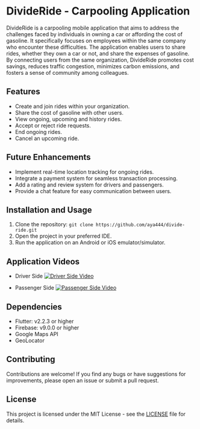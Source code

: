 # DivideRide - Carpooling Application

DivideRide is a carpooling mobile application that aims to address the challenges faced by individuals in owning a car or affording the cost of gasoline. It specifically focuses on employees within the same company who encounter these difficulties. The application enables users to share rides, whether they own a car or not, and share the expenses of gasoline. By connecting users from the same organization, DivideRide promotes cost savings, reduces traffic congestion, minimizes carbon emissions, and fosters a sense of community among colleagues.

## Features
- Create and join rides within your organization.
- Share the cost of gasoline with other users.
- View ongoing, upcoming and history rides.
- Accept or reject ride requests.
- End ongoing rides.
- Cancel an upcoming ride.

## Future Enhancements
- Implement real-time location tracking for ongoing rides.
- Integrate a payment system for seamless transaction processing.
- Add a rating and review system for drivers and passengers.
- Provide a chat feature for easy communication between users.

## Installation and Usage
1. Clone the repository: `git clone https://github.com/aya444/divide-ride.git`
2. Open the project in your preferred IDE.
3. Run the application on an Android or iOS emulator/simulator.

## Application Videos
- Driver Side
[![Driver Side Video](https://img.youtube.com/vi/bFMPSR8cAdo/0.jpg)](https://www.youtube.com/watch?v=bFMPSR8cAdo?autoplay=1)


- Passenger Side
[![Passenger Side Video](https://img.youtube.com/vi/Kw4KABLQnLI/0.jpg)](https://www.youtube.com/watch?v=Kw4KABLQnLI?autoplay=1)

## Dependencies
- Flutter: v2.2.3 or higher
- Firebase: v9.0.0 or higher
- Google Maps API
- GeoLocator

## Contributing
Contributions are welcome! If you find any bugs or have suggestions for improvements, please open an issue or submit a pull request.

## License
This project is licensed under the MIT License - see the [LICENSE](LICENSE) file for details.
